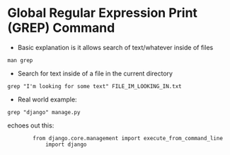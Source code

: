# Global Regular Expression Print (GREP) Command

- Basic explanation is it allows search of text/whatever inside of files


`man grep`



- Search for text inside of a file in the current directory
```
grep "I'm looking for some text" FILE_IM_LOOKING_IN.txt

```

  - Real world example:

  ```
  grep "django" manage.py
  ```

  echoes out this:

  ```
          from django.core.management import execute_from_command_line
              import django
  ```
